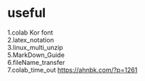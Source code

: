 # useful
 
1.colab Kor font
<br>
2.latex_notation
<br>
3.linux_multi_unzip
<br>
5.MarkDown_Guide
<br>
6.fileName_transfer
<br>
7.colab_time_out
https://ahnbk.com/?p=1261
